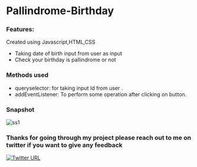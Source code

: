 # Pallindrome-Birthday

### Features:
Created using Javascript,HTML,CSS

-  Taking date of birth input from user as input
-  Check your birthday is pallindrome  or not 

### Methods used

-   queryselector: for taking input Id from user .
-   addEventListener: To perform some operation after clicking on button.


### Snapshot

![ss1](https://user-images.githubusercontent.com/44290901/134713938-426f6680-fd11-4e1f-8cdb-7113514638b7.PNG)


### Thanks for going through my project please reach out to me on twitter if you want to give any feedback

[![Twitter URL](https://img.shields.io/badge/Twitter-1DA1F2?style=for-the-badge&logo=twitter&logoColor=white)](https://twitter.com/PoojaKelkar5)
